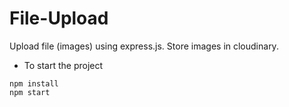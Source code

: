 # File-Upload
Upload file (images) using express.js. Store images in cloudinary.

- To start the project
```
npm install
npm start
```
